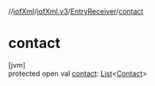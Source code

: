 //[iofXml](../../../index.md)/[iofXml.v3](../index.md)/[EntryReceiver](index.md)/[contact](contact.md)

# contact

[jvm]\
protected open val [contact](contact.md): [List](https://docs.oracle.com/javase/8/docs/api/java/util/List.html)<[Contact](../-contact/index.md)>
